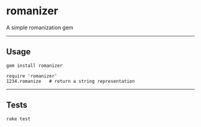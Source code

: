 romanizer
=========

A simple romanization gem

------------------------------------------------------------------------------
Usage
------------------------------------------------------------------------------

    gem install romanizer
    
    require 'romanizer'
    1234.romanize   # return a string representation
    
------------------------------------------------------------------------------
Tests
------------------------------------------------------------------------------

    rake test


